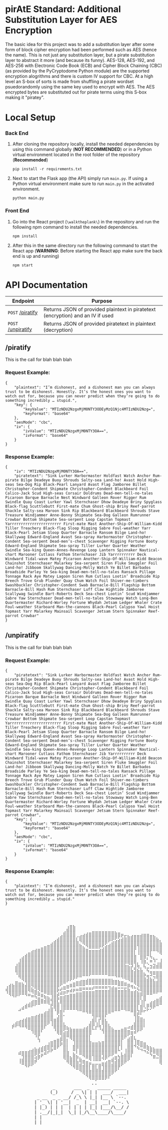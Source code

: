 # pirAtE Standard: Additional Substitution Layer for AES Encryption
The basic idea for this project was to add a substitution layer after some form of block cipher encryption had been performed such as AES (hence the name). This is not just any substitution layer, but a pirate substitution layer to abstract it more (and because its funny). AES-128, AES-192, and AES-256 with Electronic Code Book (ECB) and Cipher Block Chaining (CBC) (as provided by the PyCryptodome Python module) are the supported encryption alogrithms and there is custom IV support for CBC. At a high level an S-box of sorts is made from shuffling a pirate wordset psuedorandomly using the same key used to encrypt with AES. The AES encrypted bytes are substituted out for pirate terms using this S-box making it "piratey".
# Local Setup
### Back End
1. After cloning the repository locally, install the needed dependencies by using this command globally (**NOT RECOMMENDED**) or in a Python virtual environment located in the root folder of the repository (**Recommended**)

    ```pip install -r requirements.txt```
2. Next to start the Flask app (the API) simply run ```main.py```. If using a Python virtual environment make sure to run ```main.py``` in the activated environment.

    ```python main.py```
### Front End
1. Go into the React project (```\walktheplank\```) in the repository and run the following npm command to install the needed dependencies.

    ```npm install```
2. After this in the same directory run the following command to start the React app (**WARNING**: Before starting the React app make sure the back end is up and running)

    ```npm start```

# API Documentation
| Endpoint  | Purpose |
| ------------- | ------------- |
| ```POST``` [/piratify](#piratify)  | Returns JSON of provided plaintext in piratetext (encryption) and an IV if used  |
| ```POST``` [/unpiratify](#unpiratify)  | Returns JSON of provided piratetext in plaintext (decryption)  |

## /piratify
This is the call for blah blah blah
### Request Example:
```
{
    "plaintext": "I’m dishonest, and a dishonest man you can always trust to be dishonest. Honestly. It’s the honest ones you want to watch out for, because you can never predict when they’re going to do something incredibly … stupid.",
    "key": {
        "keyValue": "MTIzNDU2NzgxMjM0NTY3ODEyMzQ1Njc4MTIzNDU2Nzg=",
        "keyFormat": "base64"
    },
    "aesMode": "cbc",
    "iv": {
        "ivValue": "MTIzNDU2NzgxMjM0NTY3OA==",
        "ivFormat": "base64"
    }
}
```
### Response Example:
```
{
    "iv": "MTIzNDU2NzgxMjM0NTY3OA==",
    "piratetext": "Sink Lurker Harbormaster Holdfast Watch Anchor Rum-pirate Bilge Deadeye Buoy Shrouds Salty-sea Land-ho! Avast Hold High-seas Sea-Dog Rip Black-Pearl Lanyard Avast Flag Jamboree Billet Christopher-Condent Shipmate Christopher-Condent Blackbeard Foil Calico-Jack Scud High-seas Corsair Doldrums Dead-men-tell-no-tales Picaroon Barque Barnacle Nest Windward Galleon Rover Rigger Rum Swindle Quay Coast Lurker Yawl Sternchaser Dhow Deadeye Briny Spyglass Black-flag Scuttlebutt First-mate Chum Ghost-ship Briny Reef-parrot Shackle Salty-sea Maroon Sink Rip Blackbeard Blackbeard Shrouds Stave Treasure Windjammer Anne-Bonny Shipmate Sea-Dog Galleon Rumrunner Crowbar Bottom Shipmate Sea-serpent Loop Capstan Topmast Yarrrrrrrrrrrrrrrrrrrrrrr First-mate Mast Another-Ship-Of-William-Kidd Tiller Treachery Black-flag Sloop Rigging Sabre Foul-weather Yarr Black-Pearl Jetsam Sloop Quarter Barnacle Ransom Bilge Land-ho! Skallywag Edward-England Avast Sea-spray Harbormaster Christopher-Condent Sea-serpent Dead-men’s-chest Scavenger Rigging Fortune Booty Edward-England Shipmate Sea-spray Tiller Lurker Quarter Weather Swindle Sea-king Queen-Annes-Revenge Loop Lantern Spinnaker Nautical-chart Marooner Cutlass Fathom Sternchaser Jib Yarrrrrrrrrr Deck Windward Tidal-wave Matey Picaroon Another-Ship-Of-William-Kidd Beacon Chainshot Sternchaser Malarkey Sea-serpent Siren Fluke Smuggler Foil Land-ho! Jibboom Skallywag Dancing-Molly Watch Ye Billet Barbados Broadside Parley Ye Sea-king Dead-men-tell-no-tales Ransack Pillage Tonnage Rack Aye Matey Lagoon Siren Rum Cutlass Lootin’ Broadside Rip Breech Trove Grub Plunder Quay Chum Watch Foil Shiver-me-timbers Swashbuckler Christopher-Condent Swab Barnacle-Bill Flagship Bottom Barnacle-Bill Hash Rum Sternchaser Luff Claw Hightide Jamboree Scallywag Swindle Bart-Roberts Deck Sea-chest Lootin’ Scud Windjammer Sabre Yaw Sternchaser Dead-men-tell-no-tales Stowaway Watch Long-Ben Quartermaster Richard-Worley Fortune Whydah Jetsam Ledger Whaler Crate Foul-weather Starboard Man-the-cannons Black-Pearl Calypso Yawl Hoist Topmast Yarr Malarkey Mainsail Scavenger Jetsam Stern Spinnaker Reef-parrot Crowbar"
}
```
## /unpiratify
This is the call for blah blah blah
### Request Example:
```
{
    "piratetext": "Sink Lurker Harbormaster Holdfast Watch Anchor Rum-pirate Bilge Deadeye Buoy Shrouds Salty-sea Land-ho! Avast Hold High-seas Sea-Dog Rip Black-Pearl Lanyard Avast Flag Jamboree Billet Christopher-Condent Shipmate Christopher-Condent Blackbeard Foil Calico-Jack Scud High-seas Corsair Doldrums Dead-men-tell-no-tales Picaroon Barque Barnacle Nest Windward Galleon Rover Rigger Rum Swindle Quay Coast Lurker Yawl Sternchaser Dhow Deadeye Briny Spyglass Black-flag Scuttlebutt First-mate Chum Ghost-ship Briny Reef-parrot Shackle Salty-sea Maroon Sink Rip Blackbeard Blackbeard Shrouds Stave Treasure Windjammer Anne-Bonny Shipmate Sea-Dog Galleon Rumrunner Crowbar Bottom Shipmate Sea-serpent Loop Capstan Topmast Yarrrrrrrrrrrrrrrrrrrrrrr First-mate Mast Another-Ship-Of-William-Kidd Tiller Treachery Black-flag Sloop Rigging Sabre Foul-weather Yarr Black-Pearl Jetsam Sloop Quarter Barnacle Ransom Bilge Land-ho! Skallywag Edward-England Avast Sea-spray Harbormaster Christopher-Condent Sea-serpent Dead-men’s-chest Scavenger Rigging Fortune Booty Edward-England Shipmate Sea-spray Tiller Lurker Quarter Weather Swindle Sea-king Queen-Annes-Revenge Loop Lantern Spinnaker Nautical-chart Marooner Cutlass Fathom Sternchaser Jib Yarrrrrrrrrr Deck Windward Tidal-wave Matey Picaroon Another-Ship-Of-William-Kidd Beacon Chainshot Sternchaser Malarkey Sea-serpent Siren Fluke Smuggler Foil Land-ho! Jibboom Skallywag Dancing-Molly Watch Ye Billet Barbados Broadside Parley Ye Sea-king Dead-men-tell-no-tales Ransack Pillage Tonnage Rack Aye Matey Lagoon Siren Rum Cutlass Lootin’ Broadside Rip Breech Trove Grub Plunder Quay Chum Watch Foil Shiver-me-timbers Swashbuckler Christopher-Condent Swab Barnacle-Bill Flagship Bottom Barnacle-Bill Hash Rum Sternchaser Luff Claw Hightide Jamboree Scallywag Swindle Bart-Roberts Deck Sea-chest Lootin’ Scud Windjammer Sabre Yaw Sternchaser Dead-men-tell-no-tales Stowaway Watch Long-Ben Quartermaster Richard-Worley Fortune Whydah Jetsam Ledger Whaler Crate Foul-weather Starboard Man-the-cannons Black-Pearl Calypso Yawl Hoist Topmast Yarr Malarkey Mainsail Scavenger Jetsam Stern Spinnaker Reef-parrot Crowbar",
    "key": {
        "keyValue": "MTIzNDU2NzgxMjM0NTY3ODEyMzQ1Njc4MTIzNDU2Nzg=",
        "keyFormat": "base64"
    },
    "aesMode": "cbc",
    "iv": {
        "ivValue": "MTIzNDU2NzgxMjM0NTY3OA==",
        "ivFormat": "base64"
    }
}
```
### Response Example:
```
{
    "plaintext": "I’m dishonest, and a dishonest man you can always trust to be dishonest. Honestly. It’s the honest ones you want to watch out for, because you can never predict when they’re going to do something incredibly … stupid."
}
```
<br>
<div align="center">
<pre>                                                
⠀⠀⠀⠀⠀⠀⠀⠀⠀⠀⠀⠀⠀⠀⠀⠀⠀⠀⠀⣰⣿⣷⠀⠀⠀⠀⠀⠀⠀⠀⠀⠀⠀⠀⠀⠀⠀⠀⠀⠀⠀⠀⠀⠀⠀⠀⠀⠀⠀⠀⠀⠀⠀⠀⠀⠀⠀⠀⠀⠀
⠀⠀⠀⠀⠀⠀⠀⠀⠀⠀⠀⠀⠀⠀⠀⠀⠀⠀⣴⣿⣿⣿⠀⠀⢀⣠⣤⣶⣶⣶⣶⣶⣶⣶⣦⣤⣀⠀⠀⠀⠀⠀⢀⣀⣀⠀⠀⠀⠀⠀⠀⠀⠀⠀⠀⠀⠀⠀⠀⠀
⠀⠀⠀⠀⠀⠀⠀⠀⠀⠀⠀⠀⠀⠀⠀⠀⣠⣾⣿⣿⣿⣿⡔⣾⣿⣿⣿⣿⣿⣿⣿⣿⣿⣿⡿⢟⣫⣯⣷⣾⣿⣿⣿⣿⣿⣿⣷⣄⠀⠀⠀⠀⠀⠀⠀⠀⠀⠀⠀⠀
⠀⠀⠀⠀⠀⠀⠀⠀⠀⠀⠀⠀⠀⠀⣠⣾⣿⣿⣿⣿⣿⣿⣷⡙⢿⣿⣿⣿⣿⣿⣿⡿⢋⣵⣾⣿⣿⣿⣿⣿⣿⣿⣿⣿⣿⣿⣿⣿⣧⡀⠀⠀⠀⠀⠀⠀⠀⠀⠀⠀
⠀⠀⠀⠀⠀⠀⠀⠀⠀⢀⣀⣤⣶⣿⣿⣿⣿⣿⣿⣿⣿⣿⣿⣿⣦⣙⠿⠿⠿⢟⣫⣾⣿⣿⣿⣿⣿⣿⣿⣿⣿⢹⣿⣿⣿⣿⣿⣿⣿⣿⣄⠀⠀⠀⠀⠀⠀⠀⠀⠀
⠀⠀⠀⠀⠀⠀⢀⣤⣾⣿⣿⣿⣿⣿⣿⣿⣿⣿⣿⣿⣿⣿⣿⣿⣿⣿⣿⣿⣿⣿⣿⣿⣿⣿⣿⣿⣿⣿⣿⣿⡇⢸⣿⣿⣿⡏⠉⠙⢿⣿⣿⣦⡀⠀⠀⠀⠀⠀⠀⠀
⠀⠀⠀⠀⢀⣴⣿⣿⣿⣿⣿⣿⣿⣿⣿⣿⣿⣿⣿⣿⣿⣿⣿⣿⣿⣿⣿⣿⣿⣿⣿⣿⣿⣿⣿⣿⣿⣿⣿⣿⣿⠀⣿⡿⡍⠳⣄⡀⢀⣿⣿⣿⣿⣆⠀⠀⠀⠀⠀⠀
⠀⠀⠀⢀⣼⣿⣿⣿⣿⣿⣿⣿⣿⣿⣿⣿⣿⣿⣿⣿⣿⣿⣿⣿⣿⣿⣿⣿⣿⣿⣿⣿⣿⣿⣿⣿⣿⡿⢿⣿⢿⡄⠸⡿⢄⠛⣘⢠⣼⣿⣿⣿⣿⣿⣧⡀⠀⠀⠀⠀
⠀⠀⠀⣾⣿⣿⣿⣿⣿⣿⣿⣿⣿⣿⣿⣿⣿⣿⣿⣿⣿⣿⣿⣿⣿⣿⣿⣿⣿⣿⣿⣿⣿⣿⣿⣿⣿⣿⣷⡞⣼⡻⡄⠳⡤⠽⠾⠿⠿⠿⢛⣻⣿⣿⣿⣷⡀⠀⠀⠀
⠀⠀⠀⢻⣿⣿⣿⣿⣿⣿⣿⣿⣿⣿⣿⣿⣿⣿⣿⣿⣿⣿⣿⣿⣿⣿⣿⣿⣿⣿⣿⣿⣿⣿⣿⣿⣿⣿⣿⣿⣾⣿⣿⣄⠙⢶⣶⣶⣶⣿⣿⣿⣿⣿⣿⣿⣧⠀⠀⠀
⠀⠀⠀⠀⠻⣿⣿⣿⣿⣿⣿⣿⣿⣿⣿⣿⣿⣿⣿⣿⣿⡿⠟⠛⠉⢉⣁⣀⣀⣀⣀⣀⣉⡉⠙⠛⠻⢿⣿⣿⣿⣿⣿⣯⣻⣍⡲⢿⣿⣿⣿⣿⣿⣿⣿⣿⣿⡄⠀⠀
⠀⢀⡀⣶⣤⣌⢻⣿⣿⣿⣿⣿⣿⣿⣿⣿⣿⣿⠿⠋⣁⣤⣶⣾⣿⣿⣿⣿⣿⣿⣿⣿⣿⣿⣿⣷⣶⣤⣈⠛⢿⣿⣿⣿⣿⣿⣷⣾⣿⣿⣿⣿⣿⡿⠟⠛⠛⠁⠀⠀
⣰⣿⣿⣿⣿⣿⣿⣿⣝⢿⣿⣿⣿⣿⣿⣿⣟⣡⣶⠿⢛⣛⣉⣭⣭⣤⣤⡴⠶⠶⠶⠶⢲⣴⣤⠭⠭⡭⣟⠻⠦⣝⣿⣿⣿⣿⣿⣿⣿⣿⣿⠟⢉⣀⣠⣶⣿⣆⠀⠀
⠹⣿⣿⣿⣿⣿⣿⣙⠻⣿⣮⣛⠿⣿⣿⣿⣫⣵⡶⠟⣛⣋⣭⣭⣶⣶⣶⣶⣿⣿⣿⣿⣿⣿⣿⣿⣿⣿⣿⣶⣾⣮⣽⣿⣿⣿⠿⠟⠛⠉⢀⣴⣿⣿⣿⣿⣿⣿⣶⡀
⠀⠈⠙⠋⠁⠀⠈⠉⠛⠳⣭⣛⢷⣦⣸⣿⣯⣶⣾⣿⣿⣿⣿⣿⣿⣿⣿⣿⣿⣿⣿⣿⣿⣿⣿⣿⣿⣿⣿⣿⣿⣿⡏⣿⠀⠀⠀⣀⣴⣾⣿⣿⣿⣿⡟⣿⣿⣿⣿⡇
⠀⠀⠀⠀⠀⠀⢀⣠⣾⣿⣿⠿⠿⢿⣹⣿⣧⢿⣿⣿⣿⣿⣿⣿⣿⣿⣿⣿⣿⣿⣿⣿⣿⣿⣿⣿⣿⣿⣿⣿⣿⣿⢸⡏⣀⣴⣾⣿⣿⠿⠛⠉⠀⠀⠀⠈⠛⠛⠉⠀
⠀⠀⠀⠀⢀⣴⠿⠛⠋⠁⠀⠀⠀⢀⣯⢿⣿⢸⣿⣿⣿⣿⣿⣿⣿⣿⣿⣿⣿⣿⣿⣿⣿⣿⣿⣿⣿⣿⣿⣿⣿⡇⣿⠣⣟⡻⠟⠉⠀⠀⠀⠀⠀⠀⠀⠀⠀⠀⠀⠀
⠀⠀⠀⠀⠉⠀⠀⠀⠀⠀⢀⣀⣴⣾⣿⠈⡿⣿⠃⠀⠀⠀⠈⠉⠛⠻⠿⣿⣿⣿⣿⣿⠿⠛⠉⠉⠀⠈⠉⠛⣿⣽⡟⠋⠁⠀⠀⠀⠀⠀⠀⠀⠀⠀⠀⠀⠀⠀⠀⠀
⠀⠀⠀⠀⠀⢀⣠⣤⣶⣾⣿⣿⣿⣿⣿⣀⣼⣿⠁⠀⠀⠀⠀⠀⠀⠀⠀⣹⡟⣻⣿⡃⠀⠀⠀⠀⠀⠀⠀⠀⢹⣷⣤⡀⠀⠀⠀⠀⠀⠀⠀⠀⠀⠀⠀⠀⠀⠀⠀⠀
⠀⠀⢀⣴⣾⣿⣿⣿⣿⣿⣿⣿⣿⡿⢹⣿⣿⣿⡄⠀⠀⠀⠀⠀⠀⠀⣰⣿⢣⡇⣿⣷⡀⠀⠀⠀⠀⠀⠀⠀⣼⣿⣿⡇⠀⠀⠀⠀⠀⠀⠀⠀⠀⠀⠀⠀⠀⠀⠀⠀
⠀⠀⠟⠋⠙⠛⠻⣿⣿⣿⣿⣿⠏⠀⠈⢿⣿⣿⣿⣦⣄⣀⣀⣀⣠⣴⣿⣏⡞⢻⣸⣿⣷⣄⠀⠀⣀⣤⠴⣾⣿⣿⣿⠃⠀⠀⠀⠀⠀⠀⠀⠀⠀⠀⠀⠀⠀⠀⠀⠀
⠀⠀⠀⠀⠀⠀⠀⠀⠹⣿⣿⠃⠀⠀⠀⠈⢿⣿⣵⣾⣿⣿⣿⣿⣿⣿⣿⠀⠀⠀⠹⣿⣿⣿⣿⣿⣿⣿⣿⣶⠾⠋⠁⠀⠀⠀⠀⠀⠀⠀⠀⠀⠀⠀⠀⠀⠀⠀⠀⠀
⠀⠀⠀⠀⠀⠀⠀⠀⠀⠘⣏⠀⠀⠀⠀⠀⣀⣼⣿⡛⢿⣿⣿⣿⣿⣿⡇⠀⠀⠀⠀⣿⣿⣿⣿⣿⣿⠟⣡⣾⣆⠀⠀⠀⠀⠀⠀⠀⠀⠀⠀⠀⠀⠀⠀⠀⠀⠀⠀⠀
⠀⠀⠀⠀⠀⠀⠀⠀⠀⠀⠘⠀⠀⢠⣶⣿⣿⣯⣿⡇⠀⢹⣿⣿⣿⣿⣷⣤⣤⣦⣶⣿⣿⣿⣿⣿⡇⠀⣿⣿⢸⣿⣶⣤⠀⠀⠀⠀⠀⠀⠀⠀⠀⠀⠀⠀⠀⠀⠀⠀
⠀⠀⠀⠀⠀⠀⠀⠀⢀⣄⣠⣴⣾⣿⣟⣿⠟⠁⣿⡇⠀⣿⡿⣿⣿⣿⣿⣿⣿⣿⣿⣿⣿⣿⣿⡏⡇⢀⣿⣿⠙⢮⣛⠿⣷⣦⣄⣀⣀⣀⣠⣀⠀⠀⠀⠀⠀⠀⠀⠀
⠀⠀⠀⠀⣴⣶⣶⣾⣿⣿⡿⣛⣽⠞⠋⠀⠀⠀⣿⣷⠀⣍⠇⣿⣿⣿⣿⣿⣿⣿⣿⣿⣿⣿⠿⠉⡄⣸⣿⡿⠀⠀⠈⠙⠮⣟⠿⣿⣿⣿⣿⣿⣿⡆⠀⠀⠀⠀⠀⠀
⠀⠀⠀⠀⢀⣹⣿⣿⣿⢵⡿⠋⠀⠀⠀⠀⠀⠀⢿⣿⣦⣿⡷⣄⠙⠿⣿⢹⣿⣿⢼⡿⠋⣡⣶⣳⣿⣿⣿⠃⠀⠀⠀⠀⠀⠈⠿⠬⣿⣿⣿⣿⣿⣷⠀⠀⠀⠀⠀⠀
⠀⠀⠀⠀⠸⣿⣿⣿⣿⠟⠀⠀⠀⠀⠀⠀⠀⠀⠀⠻⣿⣿⣷⣻⢿⣶⣬⣈⣉⣉⣤⣴⣿⣻⣾⣿⣿⠟⠁⠀⠀⠀⠀⠀⠀⠀⠀⠀⢿⣿⣿⡿⠇⠀⠀⠀⠀⠀⠀⠀
⠀⠀⠀⠀⠀⠀⠙⠋⠁⠀⠀⠀⠀⠀⠀⠀⠀⠀⠀⠀⠈⠻⣿⣿⣿⣿⡇⣿⣇⣿⢹⣿⣿⣿⣿⡟⠁⠀⠀⠀⠀⠀⠀⠀⠀⠀⠀⠀⠀⠀⠈⠀⠀⠀⠀⠀⠀⠀⠀⠀
⠀⠀⠀⠀⠀⠀⠀⠀⠀⠀⠀⠀⠀⠀⠀⠀⠀⠀⠀⠀⠀⠀⠀⠙⢿⣿⣿⣿⣿⣿⣿⣿⣿⡿⠋⠀⠀⠀⠀⠀⠀⠀⠀⠀⠀⠀⠀⠀⠀⠀⠀⠀⠀⠀⠀⠀⠀⠀⠀⠀
⠀⠀⠀⠀⠀⠀⠀⠀⠀⠀⠀⠀⠀⠀⠀⠀⠀⠀⠀⠀⠀⠀⠀⠀⠀⠙⢿⣿⣿⣿⣿⡿⠏⠀⠀⠀⠀⠀⠀⠀⠀⠀⠀⠀⠀⠀⠀⠀⠀⠀⠀⠀⠀⠀⠀⠀⠀⠀⠀⠀
⠀⠀⠀⠀⠀⠀⠀⠀⠀⠀⠀⠀⠀⠀⠀⠀⠀⠀⠀⠀⠀⠀⠀⠀⠀⠀⠀⡀⡁⠀⠀⠀⠀⠀⠀⠀⠀⠀⠀⠀⠀⠀⠀⠀⠀⠀⠀⠀⠀⠀⠀⠀⠀⠀⠀⠀⠀⠀⠀⠀
                  _       ___  _   _____ _____              
                 (_)     / _ \| | |  ___/  ___|             
            _ __  _ _ __/ /_\ \ |_| |__ \ `--.              
           | '_ \| | '__|  _  | __|  __| `--. \             
           | |_) | | |  | | | | |_| |___/\__/ /             
           | .__/|_|_|  \_| |_/\__\____/\____/              
           | |                                              
           |_|                                              
</pre>
</div>

